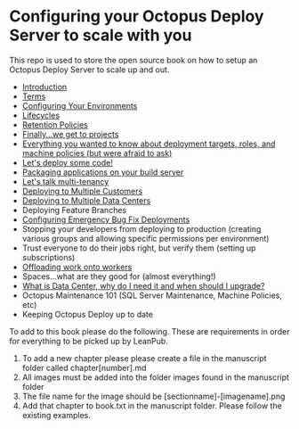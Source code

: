 # Configuring your Octopus Deploy Server to scale with you
This repo is used to store the open source book on how to setup an Octopus Deploy Server to scale up and out.  

- [Introduction](manuscript/Introduction.md)
- [Terms](manuscript/Terms.md)
- [Configuring Your Environments](manuscript/Environments.md)
- [Lifecycles](manuscript/Lifecycles.md)
- [Retention Policies](manuscript/RetentionPolicies.md)
- [Finally...we get to projects](manuscript/Projects.md)
- [Everything you wanted to know about deployment targets, roles, and machine policies (but were afraid to ask)](manuscript/DeploymentTargets.md)
- [Let's deploy some code!](manuscript/Releases.md)
- [Packaging applications on your build server](manuscript/packagingapplications.md)
- [Let's talk multi-tenancy](manuscript/MultiTenancyIntro.md)
- [Deploying to Multiple Customers](manuscript/MultiTenancyApps.md)
- [Deploying to Multiple Data Centers](manuscript/MultiDataCenter.md)
- Deploying Feature Branches
- [Configuring Emergency Bug Fix Deployments](manuscript/EmergencyBugFixes.md)
- Stopping your developers from deploying to production (creating various groups and allowing specific permissions per environment)
- Trust everyone to do their jobs right, but verify them (setting up subscriptions)
- [Offloading work onto workers](manuscript/workers.md)
- Spaces...what are they good for (almost everything!)
- [What is Data Center, why do I need it and when should I upgrade?](manuscript/DataCenter.md)
- Octopus Maintenance 101 (SQL Server Maintenance, Machine Policies, etc)
- Keeping Octopus Deploy up to date

To add to this book please do the following.  These are requirements in order for everything to be picked up by LeanPub.

1) To add a new chapter please please create a file in the manuscript folder called chapter[number].md
2) All images must be added into the folder images found in the manuscript folder
3) The file name for the image should be [sectionname]-[imagename].png
4) Add that chapter to book.txt in the manuscript folder.  Please follow the existing examples. 